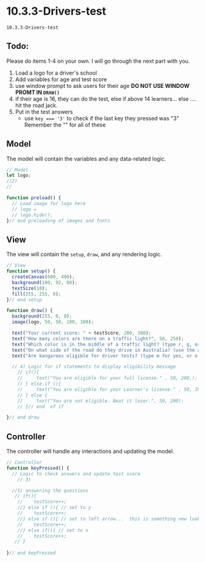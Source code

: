 # 10.3.3-Drivers-test
```
10.3.3-Drivers-test
```

## Todo: 

Please do items 1-4 on your own. I will go through the next part with you. 
1. Load a logo for a driver's school
2. Add variables for age and test score
3. use window prompt to ask users for their age **DO NOT USE WINDOW PROMT IN `DRAW()`**
4. if their age is 16, they can do the test, else if above 14 learners... else .... hit the road jack.
5. Put in the test answers
    - use `key === '3'` to check if the last key they pressed was "3"  Remember the "" for all of these


## Model
The model will contain the variables and any data-related logic.

```javascript
// Model
let logo;
//2)
//

function preload() {
  // Load image for logo here
  // logo = 
  // logo.hide();
}// end preloading of images and fonts
```

## View
The view will contain the `setup`, `draw`, and any rendering logic.

```javascript
// View
function setup() {
  createCanvas(600, 400);
  background(100, 92, 80);
  textSize(18);
  fill(255, 255, 0);
}// end setup

function draw() {
  background(255, 0, 0);
  image(logo, 50, 50, 100, 100);

  text("Your current score: " + testScore, 200, 380);
  text("How many colors are there on a traffic light?", 50, 250);
  text("Which color is in the middle of a traffic light? (type r, g, or y)", 50, 275);
  text("On what side of the road do they drive in Australia? (use the arrow keys)", 50, 300);
  text("Are kangaroos eligible for driver tests? (type m for yes, or n for no)", 50, 325);

  // 4) Logic for if statements to display eligibility message
    // if(){
    //     text("You are eligible for your full license." , 50, 200,);
    // } else if (){
    //     text("You are eligible for your Learner's license." , 50, 200,);
    // } else {
    //     text("You are not eligible. Beat it loser.", 50, 200);
    // }// end  of if

}// end draw
```

## Controller
The controller will handle any interactions and updating the model.

```javascript
// Controller
function keyPressed() {
  // Logic to check answers and update test score
    // 3) 

  //5) answering the questions
   // if(){
    //    testScore++;
    //} else if (){ // set to y
    //    testScore++;       
    //} else if (){ // set to left arrow...  this is something new look up keyCode in p5 reference
    //    testScore++;
    //} else if(){ // set to n
    //    testScore++;
   // }
 
}// end keyPressed
```

